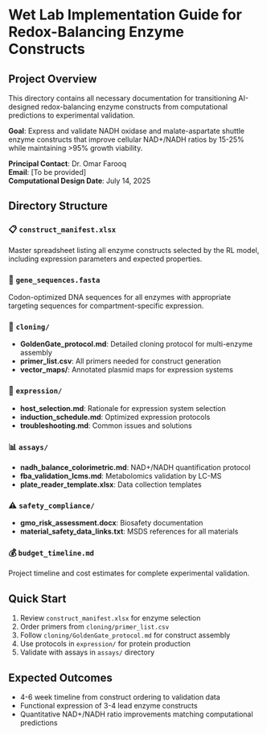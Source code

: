 # Wet Lab Implementation Guide for Redox-Balancing Enzyme Constructs

## Project Overview
This directory contains all necessary documentation for transitioning AI-designed redox-balancing enzyme constructs from computational predictions to experimental validation.

**Goal**: Express and validate NADH oxidase and malate-aspartate shuttle enzyme constructs that improve cellular NAD+/NADH ratios by 15-25% while maintaining >95% growth viability.

**Principal Contact**: Dr. Omar Farooq  
**Email**: [To be provided]  
**Computational Design Date**: July 14, 2025

## Directory Structure

### 📋 `construct_manifest.xlsx`
Master spreadsheet listing all enzyme constructs selected by the RL model, including expression parameters and expected properties.

### 🧬 `gene_sequences.fasta`
Codon-optimized DNA sequences for all enzymes with appropriate targeting sequences for compartment-specific expression.

### 🔬 `cloning/`
- **GoldenGate_protocol.md**: Detailed cloning protocol for multi-enzyme assembly
- **primer_list.csv**: All primers needed for construct generation
- **vector_maps/**: Annotated plasmid maps for expression systems

### 🧫 `expression/`
- **host_selection.md**: Rationale for expression system selection
- **induction_schedule.md**: Optimized expression protocols
- **troubleshooting.md**: Common issues and solutions

### 📊 `assays/`
- **nadh_balance_colorimetric.md**: NAD+/NADH quantification protocol
- **fba_validation_lcms.md**: Metabolomics validation by LC-MS
- **plate_reader_template.xlsx**: Data collection templates

### ⚠️ `safety_compliance/`
- **gmo_risk_assessment.docx**: Biosafety documentation
- **material_safety_data_links.txt**: MSDS references for all materials

### 💰 `budget_timeline.md`
Project timeline and cost estimates for complete experimental validation.

## Quick Start
1. Review `construct_manifest.xlsx` for enzyme selection
2. Order primers from `cloning/primer_list.csv`
3. Follow `cloning/GoldenGate_protocol.md` for construct assembly
4. Use protocols in `expression/` for protein production
5. Validate with assays in `assays/` directory

## Expected Outcomes
- 4-6 week timeline from construct ordering to validation data
- Functional expression of 3-4 lead enzyme constructs
- Quantitative NAD+/NADH ratio improvements matching computational predictions